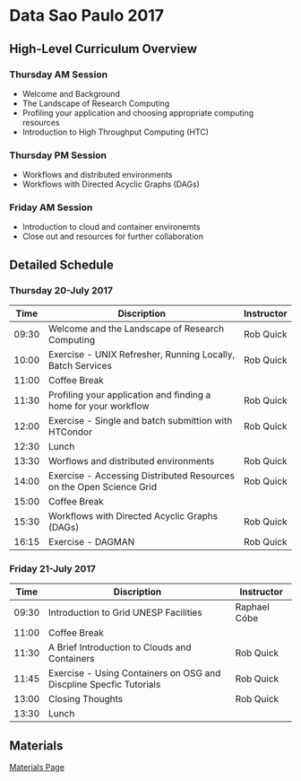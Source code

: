 # Data Sao Paulo 2017

## High-Level Curriculum Overview

### Thursday AM Session

   * Welcome and Background
   * The Landscape of Research Computing
   * Profiling your application and choosing appropriate computing resources
   * Introduction to High Throughput Computing (HTC)
   
### Thursday PM Session

   * Workflows and distributed environments
   * Workflows with Directed Acyclic Graphs (DAGs)
   
### Friday AM Session

   * Introduction to cloud and container environemts
   * Close out and resources for further collaboration
   
## Detailed Schedule

### Thursday 20-July 2017

| Time  | Discription                                                         | Instructor       |
|-------|---------------------------------------------------------------------|------------------|
| 09:30 | Welcome and the Landscape of Research Computing                     | Rob Quick        |
| 10:00 | Exercise - UNIX Refresher, Running Locally, Batch Services          | Rob Quick        |
| 11:00 | Coffee Break                                                        |                  |
| 11:30 | Profiling your application and finding a home for your workflow     | Rob Quick        |
| 12:00 | Exercise - Single and batch submittion with HTCondor                | Rob Quick        |
| 12:30 | Lunch                                                               |                  |
| 13:30 | Worflows and distributed environments                               | Rob Quick        |
| 14:00 | Exercise - Accessing Distributed Resources on the Open Science Grid | Rob Quick        |
| 15:00 | Coffee Break                                                        |                  |
| 15:30 | Workflows with Directed Acyclic Graphs (DAGs)                       | Rob Quick        |
| 16:15 | Exercise - DAGMAN                                                   | Rob Quick        |

### Friday 21-July 2017

| Time  | Discription                                                         | Instructor       |
|-------|---------------------------------------------------------------------|------------------|
| 09:30 | Introduction to Grid UNESP Facilities                               | Raphael Cóbe     |
| 11:00 | Coffee Break                                                        |                  |
| 11:30 | A Brief Introduction to Clouds and Containers                       | Rob Quick        |
| 11:45 | Exercise - Using Containers on OSG and Discpline Specfic Tutorials  | Rob Quick        |
| 13:00 | Closing Thoughts                                                    | Rob Quick        |
| 13:30 | Lunch                                                               |                  |

## Materials

[Materials Page](https://opensciencegrid.github.io/dosar/docs/Materials/SaoPaulo17Materials/)
